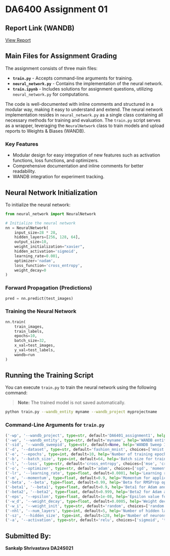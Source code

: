# DA6400 Assignment 01

## Report Link (WANDB)
[View Report](https://wandb.ai/da24s021-indian-institute-of-technology-madras/DA6401_assignment1/reports/DA6401-Assignment-1--VmlldzoxMTcxMzEwNw)

## Main Files for Assignment Grading
The assignment consists of three main files:

- **`train.py`** - Accepts command-line arguments for training.
- **`neural_network.py`** - Contains the implementation of the neural network.
- **`train.ipynb`** - Includes solutions for assignment questions, utilizing `neural_network.py` for computations.

The code is well-documented with inline comments and structured in a modular way, making it easy to understand and extend. The neural network implementation resides in `neural_network.py` as a single class containing all necessary methods for training and evaluation. The `train.py` script serves as a wrapper, leveraging the `NeuralNetwork` class to train models and upload reports to Weights & Biases (WANDB).

### Key Features
- Modular design for easy integration of new features such as activation functions, loss functions, and optimizers.
- Comprehensive documentation and inline comments for better readability.
- WANDB integration for experiment tracking.

## Neural Network Initialization
To initialize the neural network:

```python
from neural_network import NeuralNetwork

# Initialize the neural network
nn = NeuralNetwork(
    input_size=28 * 28,
    hidden_layers=[256, 128, 64],
    output_size=10,
    weight_initialization="xavier",
    hidden_activation='sigmoid',
    learning_rate=0.001,
    optimizer='nadam',
    loss_function='cross_entropy',
    weight_decay=0
)
```

### Forward Propagation (Predictions)
```python
pred = nn.predict(test_images)
```

### Training the Neural Network
```python
nn.train(
    train_images,
    train_labels,
    epochs=10,
    batch_size=32,
    x_val=test_images,
    y_val=test_labels,
    wandb=run
)
```

## Running the Training Script
You can execute `train.py` to train the neural network using the following command:

> **Note:** The trained model is not saved automatically.

```bash
python train.py --wandb_entity myname --wandb_project myprojectname
```

### Command-Line Arguments for `train.py`

```python
('-wp', '--wandb_project', type=str, default='DA6401_assignment1', help='Project name for WANDB tracking')
('-we', '--wandb_entity', type=str, default='myname', help='WANDB entity for experiment tracking')
('-sid', '--wandb_sweepid', type=str, default=None, help='WANDB Sweep ID for logging sweep runs')
('-d', '--dataset', type=str, default='fashion_mnist', choices=['mnist', 'fashion_mnist'], help='Dataset selection')
('-e', '--epochs', type=int, default=10, help='Number of training epochs')
('-b', '--batch_size', type=int, default=64, help='Batch size for training')
('-l', '--loss', type=str, default='cross_entropy', choices=['mse', 'cross_entropy'], help='Loss function')
('-o', '--optimizer', type=str, default='adam', choices=['sgd', 'momentum', 'nesterov', 'rmsprop', 'adam', 'nadam'], help='Optimizer selection')
('-lr', '--learning_rate', type=float, default=0.0001, help='Learning rate')
('-m', '--momentum', type=float, default=0.9, help='Momentum for applicable optimizers')
('-beta', '--beta', type=float, default=0.99, help='Beta for RMSProp optimizer')
('-beta1', '--beta1', type=float, default=0.9, help='Beta1 for Adam and Nadam optimizers')
('-beta2', '--beta2', type=float, default=0.999, help='Beta2 for Adam and Nadam optimizers')
('-eps', '--epsilon', type=float, default=1e-08, help='Epsilon value for optimizers')
('-w_d', '--weight_decay', type=float, default=0.0005, help='Weight decay for regularization')
('-w_i', '--weight_init', type=str, default='random', choices=['random', 'xavier'], help='Weight initialization method')
('-nhl', '--num_layers', type=int, default=5, help='Number of hidden layers')
('-sz', '--hidden_size', type=int, default=128, help='Number of neurons in hidden layers')
('-a', '--activation', type=str, default='relu', choices=['sigmoid', 'tanh', 'relu'], help='Activation function')
```

## Submitted By:
**Sankalp Shrivastava**
**DA24S021**

